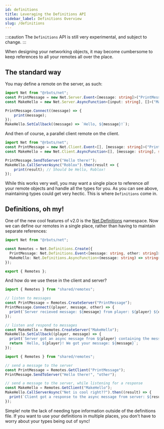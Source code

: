 ```yaml
---
id: definitions
title: Leveraging the Definitions API
sidebar_label: Definitions Overview
slug: /definitions
---
```

:::caution
The `Definitions` API is still very experimental, and subject to change.
:::

When designing your networking objects, it may become cumbersome to keep references to all your remotes all over the place.

## The standard way

You may define a remote on the server, as such:
```ts title="server/test.server.ts"
import Net from "@rbxts/net";
const PrintMessage = new Net.Server.Event<[message: string]>("PrintMessage");
const MakeHello = new Net.Server.AsyncFunction<[input: string], []>("MakeHello");

PrintMessage.Connect((message) => {
    print(message);
});
MakeHello.SetCallback((message) => `Hello, ${message}!`);
```

And then of course, a parallel client remote on the client.
```ts title="client/test.client.ts"
import Net from "@rbxts/net";
const PrintMessage = new Net.Client.Event<[], [message: string]>("PrintMessage");
const MakeHello = new Net.Client.AsyncFunction<[], [message: string], string>("MakeHello");

PrintMessage.SendToServer("Hello there!");
MakeHello.CallServerAsync("Roblox").then(result => {
    print(result); // Should be Hello, Roblox!
});
```

While this works very well, you may want a single place to reference _all_ your remote objects and handle all the types for you. As you can see above, maintaining types could get very hectic. This is where `Definitions` come in.


## Definitions, oh my!
One of the new cool features of v2.0 is the [Net.Definitions](api/definitions) namespace. Now we can define our remotes in a single place, rather than having to maintain separate references:

```ts title="shared/remotes.ts"
import Net from "@rbxts/net";

const Remotes = Net.Definitions.Create({
  PrintMessage: Net.Definitions.Event<[message: string, other: string]>(),
  MakeHello: Net.Definitions.AsyncFunction<(message: string) => string>(),
});

export { Remotes };
```

And how do we use these in the client and server?

```ts title="server/test.server.ts"
import { Remotes } from "shared/remotes";

// listen to messages
const PrintMessage = Remotes.CreateServer("PrintMessage");
PrintMessage.Connect((player, message, other) => {
  print(`Server recieved message: ${message} from player: ${player} ${other}`);
});

// listen and respond to messages
const MakeHello = Remotes.CreateServer("MakeHello");
MakeHello.SetCallback((player, message) => {
  print(`Server got an async message from ${player} containing the message ${message}`);
  return `Hello, ${player}! We got your message: ${message}`;
});
```
```ts title="client/test.client.ts"
import { Remotes } from "shared/remotes";

// send a message to the server
const PrintMessage = Remotes.GetClient("PrintMessage");
PrintMessage.SendToServer("Hello there!", "other");

// send a message to the server, while listening for a response
const MakeHello = Remotes.GetClient("MakeHello");
MakeHello.CallServerAsync("Net is cool right??").then((result) => {
  print(`Client got a response to the async message from server: ${result}`);
});
```

Simple! note the lack of needing type information outside of the definitions file. If you want to use your definitions in multiple places, you don't have to worry about your types being out of sync!